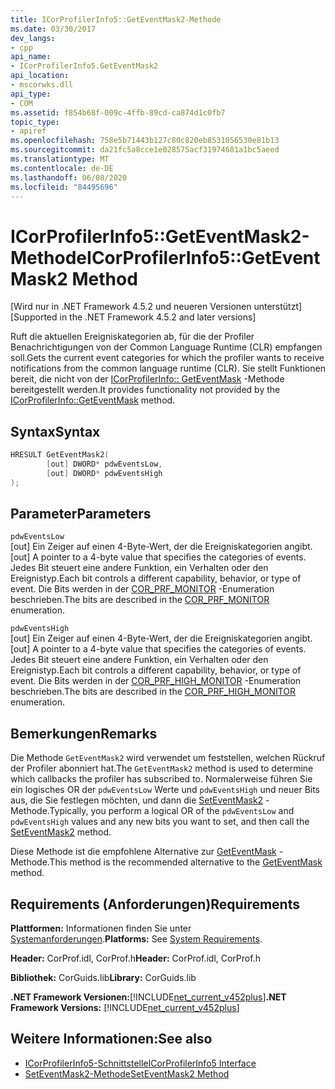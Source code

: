 ```yaml
---
title: ICorProfilerInfo5::GetEventMask2-Methode
ms.date: 03/30/2017
dev_langs:
- cpp
api_name:
- ICorProfilerInfo5.GetEventMask2
api_location:
- mscorwks.dll
api_type:
- COM
ms.assetid: f854b68f-009c-4ffb-89cd-ca874d1c0fb7
topic_type:
- apiref
ms.openlocfilehash: 758e5b71443b127c80c820eb8531056530e81b13
ms.sourcegitcommit: da21fc5a8cce1e028575acf31974681a1bc5aeed
ms.translationtype: MT
ms.contentlocale: de-DE
ms.lasthandoff: 06/08/2020
ms.locfileid: "84495696"
---
```

# <a name="icorprofilerinfo5geteventmask2-method"></a><span data-ttu-id="0acea-102">ICorProfilerInfo5::GetEventMask2-Methode</span><span class="sxs-lookup"><span data-stu-id="0acea-102">ICorProfilerInfo5::GetEventMask2 Method</span></span>
<span data-ttu-id="0acea-103">[Wird nur in .NET Framework 4.5.2 und neueren Versionen unterstützt]</span><span class="sxs-lookup"><span data-stu-id="0acea-103">[Supported in the .NET Framework 4.5.2 and later versions]</span></span>  
  
 <span data-ttu-id="0acea-104">Ruft die aktuellen Ereigniskategorien ab, für die der Profiler Benachrichtigungen von der Common Language Runtime (CLR) empfangen soll.</span><span class="sxs-lookup"><span data-stu-id="0acea-104">Gets the current event categories for which the profiler wants to receive notifications from the common language runtime (CLR).</span></span>  <span data-ttu-id="0acea-105">Sie stellt Funktionen bereit, die nicht von der [ICorProfilerInfo:: GetEventMask](icorprofilerinfo-geteventmask-method.md) -Methode bereitgestellt werden.</span><span class="sxs-lookup"><span data-stu-id="0acea-105">It provides functionality not provided by the [ICorProfilerInfo::GetEventMask](icorprofilerinfo-geteventmask-method.md) method.</span></span>  
  
## <a name="syntax"></a><span data-ttu-id="0acea-106">Syntax</span><span class="sxs-lookup"><span data-stu-id="0acea-106">Syntax</span></span>  
  
```cpp
HRESULT GetEventMask2(  
        [out] DWORD* pdwEventsLow,  
        [out] DWORD* pdwEventsHigh  
);  
```  
  
## <a name="parameters"></a><span data-ttu-id="0acea-107">Parameter</span><span class="sxs-lookup"><span data-stu-id="0acea-107">Parameters</span></span>  
 `pdwEventsLow`  
 <span data-ttu-id="0acea-108">[out] Ein Zeiger auf einen 4-Byte-Wert, der die Ereigniskategorien angibt.</span><span class="sxs-lookup"><span data-stu-id="0acea-108">[out] A pointer to a 4-byte value that specifies the categories of events.</span></span> <span data-ttu-id="0acea-109">Jedes Bit steuert eine andere Funktion, ein Verhalten oder den Ereignistyp.</span><span class="sxs-lookup"><span data-stu-id="0acea-109">Each bit controls a different capability, behavior, or type of event.</span></span> <span data-ttu-id="0acea-110">Die Bits werden in der [COR_PRF_MONITOR](cor-prf-monitor-enumeration.md) -Enumeration beschrieben.</span><span class="sxs-lookup"><span data-stu-id="0acea-110">The bits are described in the [COR_PRF_MONITOR](cor-prf-monitor-enumeration.md) enumeration.</span></span>  
  
 `pdwEventsHigh`  
 <span data-ttu-id="0acea-111">[out] Ein Zeiger auf einen 4-Byte-Wert, der die Ereigniskategorien angibt.</span><span class="sxs-lookup"><span data-stu-id="0acea-111">[out] A pointer to a 4-byte value that specifies the categories of events.</span></span>  <span data-ttu-id="0acea-112">Jedes Bit steuert eine andere Funktion, ein Verhalten oder den Ereignistyp.</span><span class="sxs-lookup"><span data-stu-id="0acea-112">Each bit controls a different capability, behavior, or type of event.</span></span> <span data-ttu-id="0acea-113">Die Bits werden in der [COR_PRF_HIGH_MONITOR](cor-prf-high-monitor-enumeration.md) -Enumeration beschrieben.</span><span class="sxs-lookup"><span data-stu-id="0acea-113">The bits are described in the [COR_PRF_HIGH_MONITOR](cor-prf-high-monitor-enumeration.md) enumeration.</span></span>  
  
## <a name="remarks"></a><span data-ttu-id="0acea-114">Bemerkungen</span><span class="sxs-lookup"><span data-stu-id="0acea-114">Remarks</span></span>  
 <span data-ttu-id="0acea-115">Die Methode `GetEventMask2` wird verwendet um feststellen, welchen Rückruf der Profiler abonniert hat.</span><span class="sxs-lookup"><span data-stu-id="0acea-115">The `GetEventMask2` method is used to determine which callbacks the profiler has subscribed to.</span></span> <span data-ttu-id="0acea-116">Normalerweise führen Sie ein logisches OR der `pdwEventsLow` Werte und `pdwEventsHigh` und neuer Bits aus, die Sie festlegen möchten, und dann die [SetEventMask2](icorprofilerinfo5-seteventmask2-method.md) -Methode.</span><span class="sxs-lookup"><span data-stu-id="0acea-116">Typically, you perform a logical OR of the `pdwEventsLow` and `pdwEventsHigh` values and any new bits you want to set, and then call the [SetEventMask2](icorprofilerinfo5-seteventmask2-method.md) method.</span></span>  
  
 <span data-ttu-id="0acea-117">Diese Methode ist die empfohlene Alternative zur [GetEventMask](icorprofilerinfo-geteventmask-method.md) -Methode.</span><span class="sxs-lookup"><span data-stu-id="0acea-117">This method is the recommended alternative to the [GetEventMask](icorprofilerinfo-geteventmask-method.md) method.</span></span>  
  
## <a name="requirements"></a><span data-ttu-id="0acea-118">Requirements (Anforderungen)</span><span class="sxs-lookup"><span data-stu-id="0acea-118">Requirements</span></span>  
 <span data-ttu-id="0acea-119">**Plattformen:** Informationen finden Sie unter [Systemanforderungen](../../get-started/system-requirements.md).</span><span class="sxs-lookup"><span data-stu-id="0acea-119">**Platforms:** See [System Requirements](../../get-started/system-requirements.md).</span></span>  
  
 <span data-ttu-id="0acea-120">**Header:** CorProf.idl, CorProf.h</span><span class="sxs-lookup"><span data-stu-id="0acea-120">**Header:** CorProf.idl, CorProf.h</span></span>  
  
 <span data-ttu-id="0acea-121">**Bibliothek:** CorGuids.lib</span><span class="sxs-lookup"><span data-stu-id="0acea-121">**Library:** CorGuids.lib</span></span>  
  
 <span data-ttu-id="0acea-122">**.NET Framework Versionen:**[!INCLUDE[net_current_v452plus](../../../../includes/net-current-v452plus-md.md)]</span><span class="sxs-lookup"><span data-stu-id="0acea-122">**.NET Framework Versions:** [!INCLUDE[net_current_v452plus](../../../../includes/net-current-v452plus-md.md)]</span></span>  
  
## <a name="see-also"></a><span data-ttu-id="0acea-123">Weitere Informationen:</span><span class="sxs-lookup"><span data-stu-id="0acea-123">See also</span></span>

- [<span data-ttu-id="0acea-124">ICorProfilerInfo5-Schnittstelle</span><span class="sxs-lookup"><span data-stu-id="0acea-124">ICorProfilerInfo5 Interface</span></span>](icorprofilerinfo5-interface.md)
- [<span data-ttu-id="0acea-125">SetEventMask2-Methode</span><span class="sxs-lookup"><span data-stu-id="0acea-125">SetEventMask2 Method</span></span>](icorprofilerinfo5-seteventmask2-method.md)
